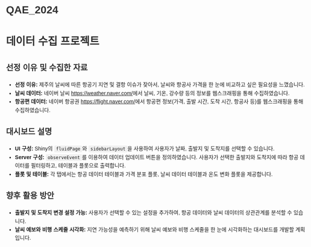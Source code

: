 # QAE_2024

<!DOCTYPE html>
<html lang="ko">
<head>
  <meta charset="UTF-8">
  <meta name="viewport" content="width=device-width, initial-scale=1.0">
  <title>데이터 수집 프로젝트</title>
  <style>
    body {
      font-family: Arial, sans-serif;
      line-height: 1.6;
      max-width: 800px;
      margin: 0 auto;
      padding: 20px;
    }
    h1, h2, h3 {
      color: #333;
    }
    p {
      margin-bottom: 15px;
    }
    ul {
      margin-bottom: 15px;
    }
    code {
      background-color: #f0f0f0;
      padding: 2px 5px;
      border-radius: 3px;
    }
  </style>
</head>
<body>
  <h1>데이터 수집 프로젝트</h1>

  <h2>선정 이유 및 수집한 자료</h2>
  <ul>
    <li><strong>선정 이유:</strong> 제주의 날씨에 따른 항공기 지연 및 결항 이슈가 잦아서, 날씨와 항공사 가격을 한 눈에 비교하고 싶은 필요성을 느꼈습니다.</li>
    <li><strong>날씨 데이터:</strong> 네이버 날씨 <a href="https://weather.naver.com/">https://weather.naver.com/</a>에서 날씨, 기온, 강수량 등의 정보를 웹스크래핑을 통해 수집하였습니다.</li>
    <li><strong>항공편 데이터:</strong> 네이버 항공권 <a href="https://flight.naver.com/">https://flight.naver.com/</a>에서 항공편 정보(가격, 출발 시간, 도착 시간, 항공사 등)를 웹스크래핑을 통해 수집하였습니다.</li>
  </ul>

  <h2>대시보드 설명</h2>
  <ul>
    <li><strong>UI 구성:</strong> Shiny의 <code>fluidPage</code>와 <code>sidebarLayout</code>을 사용하여 사용자가 날짜, 출발지 및 도착지를 선택할 수 있습니다.</li>
    <li><strong>Server 구성:</strong> <code>observeEvent</code>를 이용하여 데이터 업데이트 버튼을 정의하였습니다. 사용자가 선택한 출발지와 도착지에 따라 항공 데이터를 필터링하고, 테이블과 플롯으로 출력합니다.</li>
    <li><strong>플롯 및 테이블:</strong> 각 탭에서는 항공 데이터 테이블과 가격 분포 플롯, 날씨 데이터 테이블과 온도 변화 플롯을 제공합니다.</li>
  </ul>

  <h2>향후 활용 방안</h2>
  <ul>
    <li><strong>출발지 및 도착지 변경 설정 가능:</strong> 사용자가 선택할 수 있는 설정을 추가하여, 항공 데이터와 날씨 데이터의 상관관계를 분석할 수 있습니다.</li>
    <li><strong>날씨 예보와 비행 스케줄 시각화:</strong> 지연 가능성을 예측하기 위해 날씨 예보와 비행 스케줄을 한 눈에 시각화하는 대시보드를 개발할 계획입니다.</li>
  </ul>
</body>
</html>
